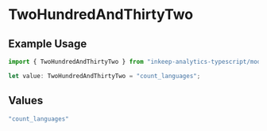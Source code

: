 # TwoHundredAndThirtyTwo

## Example Usage

```typescript
import { TwoHundredAndThirtyTwo } from "inkeep-analytics-typescript/models/operations";

let value: TwoHundredAndThirtyTwo = "count_languages";
```

## Values

```typescript
"count_languages"
```